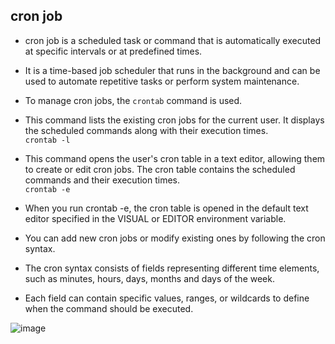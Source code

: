 ## cron job
- cron job is a scheduled task or command that is automatically executed at specific intervals or at predefined times. 
- It is a time-based job scheduler that runs in the background and can be used to automate repetitive tasks or perform system maintenance.
- To manage cron jobs, the ```crontab``` command is used.
- This command lists the existing cron jobs for the current user. It displays the scheduled commands along with their execution times.  
```crontab -l```  
- This command opens the user's cron table in a text editor, allowing them to create or edit cron jobs. The cron table contains the scheduled commands and their execution times.  
```crontab -e```  

- When you run crontab -e, the cron table is opened in the default text editor specified in the VISUAL or EDITOR environment variable. 
- You can add new cron jobs or modify existing ones by following the cron syntax.

- The cron syntax consists of fields representing different time elements, such as minutes, hours, days, months and days of the week. 
- Each field can contain specific values, ranges, or wildcards to define when the command should be executed.

![image](https://github.com/V-Vivek/Linux-Tutorial/assets/117569148/ede1ef2e-0e7e-4918-951a-db002c186a0d)
